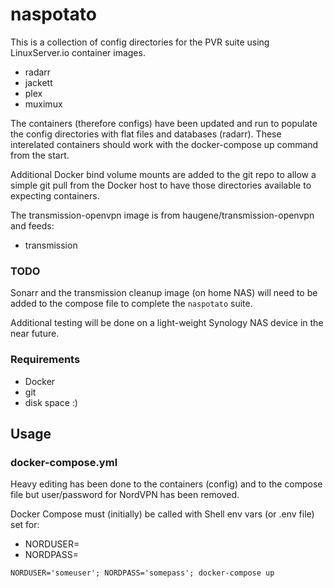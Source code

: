 # naspotato
This is a collection of config directories for the PVR suite using LinuxServer.io 
container images.
 - radarr
 - jackett
 - plex
 - muximux

The containers (therefore configs) have been updated and run to populate the config
directories with flat files and databases (radarr).  These interelated containers
should work with the docker-compose up command from the start.

Additional Docker bind volume mounts are added to the git repo to allow a simple
git pull from the Docker host to have those directories available to expecting containers.

The transmission-openvpn image is from haugene/transmission-openvpn and feeds:
 - transmission

### TODO
Sonarr and the transmission cleanup image (on home NAS) will need to be added
to the compose file to complete the `naspotato` suite.

Additional testing will be done on a light-weight Synology NAS device in the near future.

### Requirements
 - Docker
 - git
 - disk space :)

## Usage

### docker-compose.yml
Heavy editing has been done to the containers (config) and to the compose file
but user/password for NordVPN has been removed.

Docker Compose must (initially) be called with Shell env vars (or .env file) set for:
 - NORDUSER=<nordVPN username>
 - NORDPASS=<nordVPN password>

`NORDUSER='someuser'; NORDPASS='somepass'; docker-compose up`


